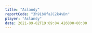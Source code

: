 ```yaml
---
title: "Aslandy"
reportCode: "3h91bXfaJC2k4vDn"
player: "Aslandy"
date: 2021-09-02T19:09:04.426000+00:00
---
```

